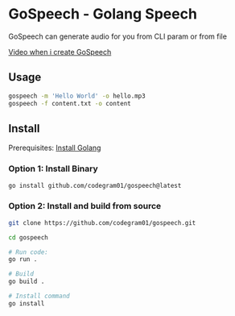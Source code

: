 # GoSpeech - Golang Speech

GoSpeech can generate audio for you from CLI param or from file 

[Video when i create GoSpeech](https://www.youtube.com/live/UpTZ_D2PUKU?si=XzEP6NNoX6MR0247)

## Usage
```sh
gospeech -m 'Hello World' -o hello.mp3
gospeech -f content.txt -o content
```

## Install
Prerequisites: [Install Golang](https://go.dev/doc/install) 

### Option 1: Install Binary
```sh
go install github.com/codegram01/gospeech@latest
```

### Option 2: Install and build from source
```sh
git clone https://github.com/codegram01/gospeech.git

cd gospeech

# Run code: 
go run . 

# Build 
go build .

# Install command 
go install 
```

